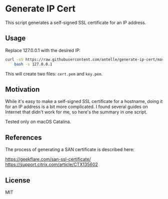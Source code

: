 # Generate IP Cert

This script generates a self-signed SSL certificate for an IP address.

## Usage

Replace 127.0.0.1 with the desired IP:

```sh
curl -sS https://raw.githubusercontent.com/antelle/generate-ip-cert/master/generate-ip-cert.sh |
    bash -s 127.0.0.1
```

This will create two files: `cert.pem` and `key.pem`.

## Motivation

While it's easy to make a self-signed SSL certificate for a hostname, doing it for an IP address
is a bit more complicated. I found several guides on Internet that didn't work for me,
so here's the summary in one script.

Tested only on macOS Catalina.

## References

The process of generating a SAN certificate is described here:

https://geekflare.com/san-ssl-certificate/  
https://support.citrix.com/article/CTX135602  

## License

MIT
